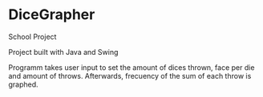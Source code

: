 # DiceGrapher
School Project 

Project built with Java and Swing 

Programm takes user input to set the amount of dices thrown, face per die and amount of throws. Afterwards, frecuency of the sum of each throw is graphed.
